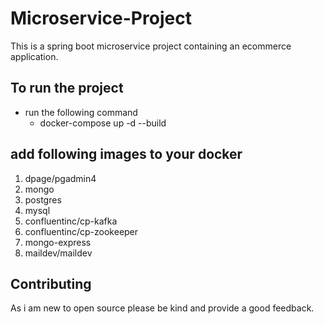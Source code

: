 # Microservice-Project
This is a spring boot microservice project containing an ecommerce application.

## To run the project
- run the following command
  - docker-compose up -d --build

## add following images to your docker

1. dpage/pgadmin4
2. mongo
3. postgres
4. mysql
5. confluentinc/cp-kafka
6. confluentinc/cp-zookeeper
7. mongo-express
8. maildev/maildev

## Contributing

As i am new to open source please be kind and provide a good feedback.

